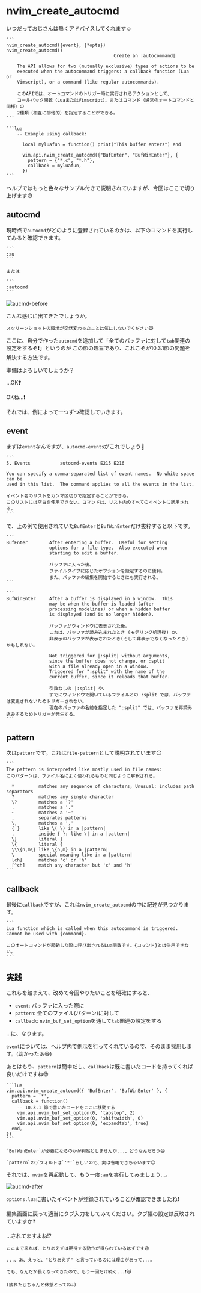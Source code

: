 # nvim_create_autocmd

いつだっておじさんは熱くアドバイスしてくれます☺️

~~~admonish info title=":h nvim_create_autocmd"
```
nvim_create_autocmd({event}, {*opts})                   nvim_create_autocmd()
                                        Create an |autocommand|

    The API allows for two (mutually exclusive) types of actions to be
    executed when the autocommand triggers: a callback function (Lua or
    Vimscript), or a command (like regular autocommands).

    このAPIでは、オートコマンドのトリガー時に実行されるアクションとして、
    コールバック関数（LuaまたはVimscript）、またはコマンド（通常のオートコマンドと同様）の
    2種類（相互に排他的）を指定することができる。
```

```lua
    -- Example using callback:

      local myluafun = function() print("This buffer enters") end

      vim.api.nvim_create_autocmd({"BufEnter", "BufWinEnter"}, {
        pattern = {"*.c", "*.h"},
        callback = myluafun,
      })
```
~~~

ヘルプではもっと色々なサンプル付きで説明されていますが、今回はここで切り上げます😅

## autocmd

現時点で`autocmd`がどのように登録されているのかは、以下のコマンドを実行してみると確認できます。

~~~admonish quote 
```
:au
```

または

```
:autocmd
```
~~~

![aucmd-before](img/aucmd-before.png)

こんな感じに出てきたでしょうか。

```admonish note
スクリーンショットの環境が突然変わったことは気にしないでください😺
```

ここに、自分で作った`autocmd`を追加して「全てのバッファに対して`tab`関連の設定をするぞ❗」というのが
この節の趣旨であり、これこそが10.3.1節の問題を解決する方法です。

準備はよろしいでしょうか？

...OK❓

OKね...❗

それでは、例によって一つずつ確認していきます。

## event

まずは`event`なんですが、`autocmd-events`がこれでしょう🤔

~~~admonish info title=":h autocmd-events"
```
5. Events           autocmd-events E215 E216

You can specify a comma-separated list of event names.  No white space can be
used in this list.  The command applies to all the events in the list.

イベント名のリストをカンマ区切りで指定することができる。
このリストには空白を使用できない。コマンドは、リスト内のすべてのイベントに適用される。
```
~~~

で、上の例で使用されていた`BufEnter`と`BufWinEnter`だけ抜粋すると以下です。

~~~admonish info title=":h BufEnter"
```
BufEnter        After entering a buffer.  Useful for setting
                options for a file type.  Also executed when
                starting to edit a buffer.

                バッファに入った後。
                ファイルタイプに応じたオプションを設定するのに便利。
                また、バッファの編集を開始するときにも実行される。
```
~~~

~~~admonish info title=":h BufWinEnter"
```
BufWinEnter     After a buffer is displayed in a window.  This
                may be when the buffer is loaded (after
                processing modelines) or when a hidden buffer
                is displayed (and is no longer hidden).

                バッファがウィンドウに表示された後。
                これは、バッファが読み込まれたとき (モデリング処理後) か、
                非表示のバッファが表示されたとき(そして非表示でなくなったとき) かもしれない。

                Not triggered for |:split| without arguments,
                since the buffer does not change, or :split
                with a file already open in a window.
                Triggered for ":split" with the name of the
                current buffer, since it reloads that buffer.

                引数なしの |:split| や、
                すでにウィンドウで開いているファイルとの :split では、バッファは変更されないためトリガーされない。
                現在のバッファの名前を指定した ":split" では、バッファを再読み込みするためトリガーが発生する。
```
~~~

## pattern

次は`pattern`です。これは`file-pattern`として説明されています😌

~~~admonish info title=":h file-pattern"
```
The pattern is interpreted like mostly used in file names:
このパターンは、ファイル名によく使われるものと同じように解釈される。

  *         matches any sequence of characters; Unusual: includes path separators
  ?         matches any single character
  \?        matches a '?'
  .         matches a '.'
  ~         matches a '~'
  ,         separates patterns
  \,        matches a ','
  { }       like \( \) in a |pattern|
  ,         inside { }: like \| in a |pattern|
  \}        literal }
  \{        literal {
  \\\{n,m\} like \{n,m} in a |pattern|
  \         special meaning like in a |pattern|
  [ch]      matches 'c' or 'h'
  [^ch]     match any character but 'c' and 'h'
```
~~~

## callback

最後に`callback`ですが、これは`nvim_create_autocmd`の中に記述が見つかります。

~~~admonish info title=":h nvim_create_autocmd"
```
Lua function which is called when this autocommand is triggered. Cannot be used with {command}.

このオートコマンドが起動した際に呼び出されるLua関数です。{コマンド}とは併用できない。
```
~~~

## 実践

これらを踏まえて、改めて今回やりたいことを明確にすると、

- `event`: バッファに入った際に
- `pattern`: 全てのファイル(パターン)に対して
- `callback`: `nvim_buf_set_option`を通して`tab`関連の設定をする

...に、なります。

`event`については、ヘルプ内で例示を行ってくれているので、そのまま採用します。(助かったぁ😆)

あとはもう、`pattern`は簡単だし、`callback`は既に書いたコードを持ってくれば良いだけですね😉

~~~admonish example title="options.lua"
```lua
vim.api.nvim_create_autocmd({ 'BufEnter', 'BufWinEnter' }, {
  pattern = '*',
  callback = function()
    -- 10.3.1 節で書いたコードをここに移動する
    vim.api.nvim_buf_set_option(0, 'tabstop', 2)
    vim.api.nvim_buf_set_option(0, 'shiftwidth', 0)
    vim.api.nvim_buf_set_option(0, 'expandtab', true)
  end,
})
```
~~~

```admonish note
`BufWinEnter`が必要になるのかが判然としませんが...、どうなんだろう😅
```

~~~admonish tip
`pattern`のデフォルトは`'*'`らしいので、実は省略できちゃいます😉
~~~

それでは、`nvim`を再起動して、もう一度`:au`を実行してみましょう...。

![aucmd-after](img/aucmd-after.png)

`options.lua`に書いたイベントが登録されていることが確認できましたね❗

編集画面に戻って適当にタブ入力をしてみてください。タブ幅の設定は反映されていますか❓

...されてますよね⁉️

```admonish success
ここまで来れば、とりあえずは期待する動作が得られているはずです😆

...、あ、えっと、"とりあえず" と言っているのには理由があって...。

でも、なんだか長くなってきたので、もう一回だけ続く...❗🙀

(疲れたらちゃんと休憩とってね☕)
```
